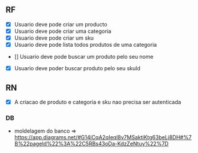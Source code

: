 ## RF
- [x] Usuario deve pode criar um producto
- [x] Usuario deve pode criar uma categoria
- [x] Usuario deve pode criar um sku
- [x] Usuario deve pode lista todos produtos de uma categoria
- [] Usuario deve pode buscar um produto pelo seu nome
- [x] Usuario deve poder buscar produto pelo seu skuId

## RN
- [x] A criacao de produto e categoria e sku nao precisa ser autenticada

### DB
- moldelagem do banco
=> https://app.diagrams.net/#G14iCqA2qIeql8v7MSaktiKtg63beLj8DH#%7B%22pageId%22%3A%22C5RBs43oDa-KdzZeNtuy%22%7D


